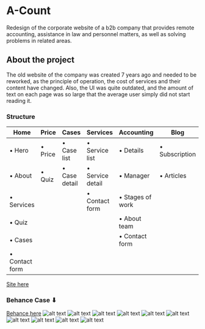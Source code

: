 # A-Count
Redesign of the corporate website of a b2b company that provides remote accounting, assistance in law and personnel matters, as well as solving problems in related areas.

## About the project
The old website of the company was created 7 years ago and needed to be reworked, as the principle of operation, the cost of services and their content have changed. Also, the UI was quite outdated, and the amount of text on each page was so large that the average user simply did not start reading it.

### Structure
| Home            | Price  | Cases       | Services        | Accounting     | Blog         | Contacts  |
| --------------- | ------ | ----------- | --------------- | -------------- | ------------ | --------- |
| • Hero          |• Price |• Case list  |• Service list   |• Details       |• Subscription| • Phone   |
| • About         |• Quiz  |• Case detail|• Service detail |• Manager       |• Articles    | • Adress  |
| • Services      |        |             |• Contact form   |• Stages of work|              | • E-mail  |
| • Quiz          |        |             |                 |• About team    |              | • Form    |
| • Cases         |        |             |                 |• Contact form  |              |  |
| • Contact form  |        |             |                 |                |              |  |

[Site here](https://a-count.net/)

### Behance Case ⬇
[Behance here](https://www.behance.net/gallery/111506633/A-Count-website-redesign)
![alt text](https://mir-s3-cdn-cf.behance.net/project_modules/fs/d5a0e2111506633.6003240eef183.png "Frame - 1 | A-Count")
![alt text](https://mir-s3-cdn-cf.behance.net/project_modules/fs/5a7a60111506633.6003240eee476.png "Frame - 2 | A-Count")
![alt text](https://mir-s3-cdn-cf.behance.net/project_modules/fs/4fd94e111506633.6003240eec9db.png "Frame - 3 | A-Count")
![alt text](https://mir-s3-cdn-cf.behance.net/project_modules/fs/4d23b0111506633.6003240eec55c.png "Frame - 4 | A-Count")
![alt text](https://mir-s3-cdn-cf.behance.net/project_modules/fs/3db29d111506633.6003240eee99e.png "Frame - 5 | A-Count")
![alt text](https://mir-s3-cdn-cf.behance.net/project_modules/fs/b805af111506633.6003240eef5ea.png "Frame - 6 | A-Count")
![alt text](https://mir-s3-cdn-cf.behance.net/project_modules/fs/05c003111506633.6003240eed19e.gif "Frame - 7 | A-Count")
![alt text](https://mir-s3-cdn-cf.behance.net/project_modules/fs/92e693111506633.6003240eed989.png "Frame - 8 | A-Count")
![alt text](https://mir-s3-cdn-cf.behance.net/project_modules/fs/adab0e111506633.6003240eedfed.png "Frame - 9 | A-Count")
![alt text](https://mir-s3-cdn-cf.behance.net/project_modules/fs/2deb68111506633.6003240eebfbb.png "Frame - 10 | A-Count")
